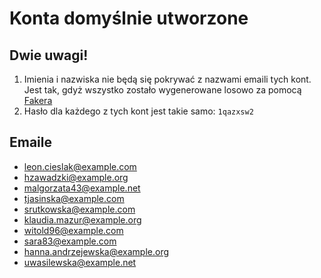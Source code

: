 # Konta domyślnie utworzone

## Dwie uwagi!

1. Imienia i nazwiska nie będą się pokrywać z nazwami emaili tych kont. Jest tak, gdyż wszystko zostało wygenerowane losowo za pomocą [Fakera](https://github.com/FakerPHP/Faker) <br />
2. Hasło dla każdego z tych kont jest takie samo: `1qazxsw2`


## Emaile
- leon.cieslak@example.com
- hzawadzki@example.org
- malgorzata43@example.net
- tjasinska@example.com
- srutkowska@example.com
- klaudia.mazur@example.org
- witold96@example.com
- sara83@example.com
- hanna.andrzejewska@example.org
- uwasilewska@example.net
